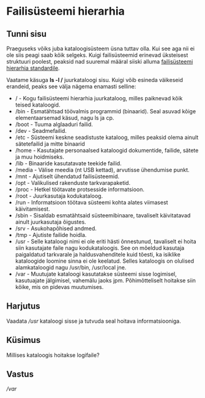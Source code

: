 ﻿# Failisüsteemi hierarhia

## Tunni sisu

Praeguseks võiks juba kataloogisüsteem üsna tuttav olla. Kui see aga nii ei ole siis peagi saab kõik selgeks. Kuigi failisüsteemid erinevad üksteisest struktuuri poolest, peaksid nad suuremal määral siiski alluma [failisüsteemi hierarhia standardile](http://refspecs.linuxfoundation.org/fhs.shtml).

Vaatame käsuga <b>ls -l /</b> juurkataloogi sisu. Kuigi võib esineda väikeseid erandeid, peaks see välja nägema enamasti selline:

<ul>
<li>/ - Kogu failisüsteemi hierarhia juurkataloog, milles paiknevad kõik teised kataloogid.</li>
<li>/bin - Esmatähtsad töövalmis programmid (binaarid). Seal asuvad kõige elementaarsemad käsud, nagu ls ja cp.</li>
<li>/boot - Tuuma alglaaduri failid.</li>
<li>/dev - Seadmefailid.</li>
<li>/etc - Süsteemi keskne seadistuste kataloog, milles peaksid olema ainult sätetefailid ja mitte binaarid</li>
<li>/home - Kasutajate personaalsed kataloogid dokumentide, failide, sätete ja muu hoidmiseks. </li>
<li>/lib - Binaaride kasutatavate teekide failid.</li>
<li>/media - Välise meedia (nt USB kettad), arvutisse ühendumise punkt.</li>
<li>/mnt - Ajutiselt ühendatud failisüsteemid.</li>
<li>/opt - Valikulised rakenduste tarkvarapaketid.</li>
<li>/proc - Hetkel töötavate protsesside informatsioon.</li>
<li>/root - Juurkasutaja kodukataloog.</li>
<li>/run - Informatsioon töötava süsteemi kohta alates viimasest käivitamisest.</li>
<li>/sbin - Sisaldab esmatähtsaid süsteemibinaare, tavaliselt käivitatavad ainult juurkasutaja õigustes.</li>
<li>/srv - Asukohapõhised andmed.</li>
<li>/tmp - Ajutiste failide hoidla. </li>
<li>/usr - Selle kataloogi nimi ei ole eriti hästi õnnestunud, tavaliselt ei hoita siin kasutajate faile nagu kodukataloogis. See on mõeldud kasutaja paigaldatud tarkvarale ja haldusvahenditele kuid tõesti, ka isiklike kataloogide loomine sinna ei ole keelatud. Selles kataloogis on olulised alamkataloogid nagu /usr/bin, /usr/local jne.</li>
<li>/var - Muutujate kataloogi kasutatakse süsteemi sisse logimisel, kasutuajate jälgimisel, vahemälu jaoks jpm. Põhimõtteliselt hoitakse siin kõike, mis on pidevas muutumises.</li>
</ul>

## Harjutus

Vaadata */usr* kataloogi sisse ja tutvuda seal hoitava informatsiooniga.

## Küsimus

Millises kataloogis hoitakse logifaile?

## Vastus

*/var*
